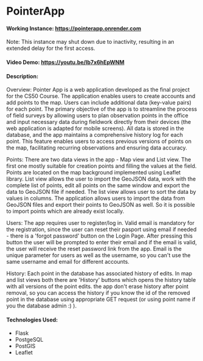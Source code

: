 # PointerApp
#### Working Instance:  <https://pointerapp.onrender.com> 
Note: This instance may shut down due to inactivity, resulting in an extended delay for the first access.
#### Video Demo:  <https://youtu.be/Ib7x6hEpWNM>
#### Description:
Overview:
Pointer App is a web application developed as the final project for the CS50 Course. The application enables users to create accounts and add points to the map. Users can include additional data (key-value pairs) for each point. The primary objective of the app is to streamline the process of field surveys by allowing users to plan observation points in the office and input necessary data during fieldwork directly from their devices (the web application is adapted for mobile screens). All data is stored in the database, and the app maintains a comprehensive history log for each point. This feature enables users to access previous versions of points on the map, facilitating recurring observations and ensuring data accuracy. 

Points:
There are two data views in the app - Map view and List view. The first one mostly suitable for creation points and filling the values at the field. Points are located on the map background implemented using Leaflet library. List view allows the user to import the GeoJSON data, work with the complete list of points, edit all points on the same window and export the data to GeoJSON file if needed. The list view allows user to sort the data by values in columns. The application allows users to import the data from GeoJSON files and export their points to GeoJSON as well. So it is possible to import points which are already exist locally. 

Users:
The app requires user to register/log in. Valid email is mandatory for the registration, since the user can reset their pasport using email if needed - there is a 'forgot password' button on the Login Page. After pressing this button the user will be prompted to enter their email and if the email is valid, the user will receive the reset password link from the app. Email is the unique parameter for users as well as the username, so you can't use the same username and email for different accounts.

History:
Each point in the database has associated history of edits. In map and list views both there are 'History' buttons which opens the history table with all versions of the point edits. the app don't erase history after point removal, so you can access the history if you know the id of the removed point in the database using appropriate GET request (or using point name if you the database admin :) ).

#### Technologies Used:
- Flask
- PostgeSQL
- PostGIS
- Leaflet
